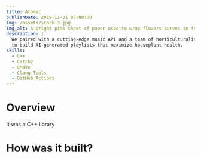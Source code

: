 ```yaml
---
title: Atomic
publishDate: 2019-11-01 00:00:00
img: /assets/stock-3.jpg
img_alt: A bright pink sheet of paper used to wrap flowers curves in front of rich blue background
description: |
  We paired with a cutting-edge music API and a team of horticulturalists
  to build AI-generated playlists that maximize houseplant health.
skills:
  - C++
  - Catch2
  - CMake
  - Clang Tools
  - GitHub Actions
---
```


# Overview

It was a C++ library

# How was it built?

